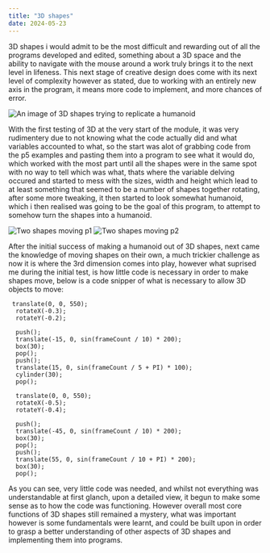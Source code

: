 ```yaml
---
title: "3D shapes"
date: 2024-05-23
---
```


3D shapes i would admit to be the most difficult and rewarding out of all the programs developed and edited, something about a 3D space and the ability to navigate with the mouse around a work truly brings it to the next level in lifeness.
This next stage of creative design does come with its next level of complexity however as stated, due to working with an entirely new axis in the program, it means more code to implement, and more chances of error.

![An image of 3D shapes trying to replicate a humanoid](/My-coding-blog/images/3d-shapes1.png)


With the first testing of 3D at the very start of the module, it was very rudimentery due to not knowing what the code actually did and what variables accounted to what, so the start was alot of grabbing code
from the p5 examples and pasting them into a program to see what it would do, which worked with the most part until all the shapes were in the same spot with no way to tell which was what, thats where the variable
delving occured and started to mess with the sizes, width and height which lead to at least something that seemed to be a number of shapes together rotating, after some more tweaking, it then started to look
somewhat humanoid, which i then realised was going to be the goal of this program, to attempt to somehow turn the shapes into a humanoid.


![Two shapes moving p1](/My-coding-blog/images/3d-shapes2.png)
![Two shapes moving p2](/My-coding-blog/images/3d-shapes3.png)

After the initial success of making a humanoid out of 3D shapes, next came the knowledge of moving shapes on their own, a much trickier challenge as now it is where the 3rd dimension comes into play,
however what suprised me during the initial test, is how little code is necessary in order to make shapes move, below is a code snipper of what is necessary to allow 3D objects to move:

```
 translate(0, 0, 550);
  rotateX(-0.3);
  rotateY(-0.2);

  push();
  translate(-15, 0, sin(frameCount / 10) * 200);
  box(30);
  pop();
  push();
  translate(15, 0, sin(frameCount / 5 + PI) * 100);
  cylinder(30);
  pop();
  
  translate(0, 0, 550);
  rotateX(-0.5);
  rotateY(-0.4);

  push();
  translate(-45, 0, sin(frameCount / 10) * 200);
  box(30);
  pop();
  push();
  translate(55, 0, sin(frameCount / 10 + PI) * 200);
  box(30);
  pop();
```

As you can see, very little code was needed, and whilst not everything was understandable at first glanch, upon a detailed view, it begun to make some sense as to how the code was functioning.
However overall most core functions of 3D shapes still remained a mystery, what was important however is some fundamentals were learnt, and could be built upon in order to grasp a better understanding
of other aspects of 3D shapes and implementing them into programs.
